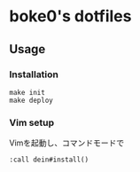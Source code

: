 boke0's dotfiles
===

## Usage
### Installation
```
make init
make deploy
```

### Vim setup
Vimを起動し、コマンドモードで
```
:call dein#install()
```

